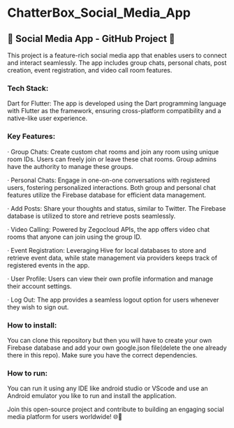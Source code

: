 # ChatterBox_Social_Media_App

## 📱 Social Media App - GitHub Project 🚀


This project is a feature-rich social media app that enables users to connect and interact seamlessly. The app includes group chats, personal chats, post creation, event registration, and video call room features.

### Tech Stack:

Dart for Flutter: The app is developed using the Dart programming language with Flutter as the framework, ensuring cross-platform compatibility and a native-like user experience.

### Key Features:

· Group Chats: Create custom chat rooms and join any room using unique room IDs. Users can freely join or leave these chat rooms. Group admins have the authority to manage these groups.

· Personal Chats: Engage in one-on-one conversations with registered users, fostering personalized interactions. Both group and personal chat features utilize the Firebase database for efficient data management.

· Add Posts: Share your thoughts and status, similar to Twitter. The Firebase database is utilized to store and retrieve posts seamlessly.

· Video Calling: Powered by Zegocloud APIs, the app offers video chat rooms that anyone can join using the group ID.

· Event Registration: Leveraging Hive for local databases to store and retrieve event data, while state management via providers keeps track of registered events in the app.

· User Profile: Users can view their own profile information and manage their account settings.

· Log Out: The app provides a seamless logout option for users whenever they wish to sign out.

### How to install:

You can clone this repository but then you will have to create your own Firebase database and add your own google.json file(delete the one already there in this repo). 
Make sure you have the correct dependencies.

### How to run:

You can run it using any IDE like android studio or VScode and use an Android emulator you like to run and install the application.

Join this open-source project and contribute to building an engaging social media platform for users worldwide! 🌐👥
